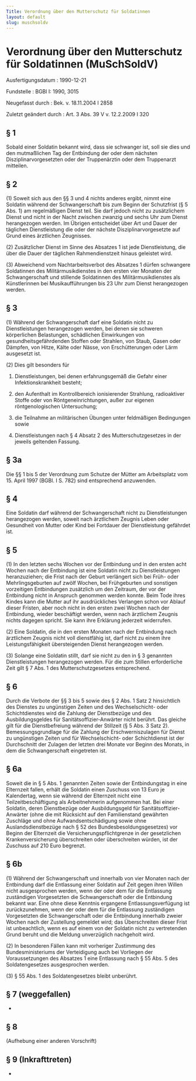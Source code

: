 ```yaml
---
Title: Verordnung über den Mutterschutz für Soldatinnen
layout: default
slug: muschsoldv
---
```


# Verordnung über den Mutterschutz für Soldatinnen (MuSchSoldV)

Ausfertigungsdatum
:   1990-12-21

Fundstelle
:   BGBl I: 1990, 3015

Neugefasst durch
:   Bek. v. 18.11.2004 I 2858

Zuletzt geändert durch
:   Art. 3 Abs. 39 V v. 12.2.2009 I 320


## § 1

Sobald einer Soldatin bekannt wird, dass sie schwanger ist, soll sie
dies und den mutmaßlichen Tag der Entbindung der oder dem nächsten
Disziplinarvorgesetzten oder der Truppenärztin oder dem Truppenarzt
mitteilen.


## § 2

(1) Soweit sich aus den §§ 3 und 4 nichts anderes ergibt, nimmt eine
Soldatin während der Schwangerschaft bis zum Beginn der Schutzfrist (§
5 Abs. 1) am regelmäßigen Dienst teil. Sie darf jedoch nicht zu
zusätzlichem Dienst und nicht in der Nacht zwischen zwanzig und sechs
Uhr zum Dienst herangezogen werden. Im Übrigen entscheidet über Art
und Dauer der täglichen Dienstleistung die oder der nächste
Disziplinarvorgesetzte auf Grund eines ärztlichen Zeugnisses.

(2) Zusätzlicher Dienst im Sinne des Absatzes 1 ist jede
Dienstleistung, die über die Dauer der täglichen Rahmendienstzeit
hinaus geleistet wird.

(3) Abweichend vom Nachtarbeitsverbot des Absatzes 1 dürfen schwangere
Soldatinnen des Militärmusikdienstes in den ersten vier Monaten der
Schwangerschaft und stillende Soldatinnen des Militärmusikdienstes als
Künstlerinnen bei Musikaufführungen bis 23 Uhr zum Dienst herangezogen
werden.


## § 3

(1) Während der Schwangerschaft darf eine Soldatin nicht zu
Dienstleistungen herangezogen werden, bei denen sie schweren
körperlichen Belastungen, schädlichen Einwirkungen von
gesundheitsgefährdenden Stoffen oder Strahlen, von Staub, Gasen oder
Dämpfen, von Hitze, Kälte oder Nässe, von Erschütterungen oder Lärm
ausgesetzt ist.

(2) Dies gilt besonders für

1.  Dienstleistungen, bei denen erfahrungsgemäß die Gefahr einer
    Infektionskrankheit besteht;


2.  den Aufenthalt im Kontrollbereich ionisierender Strahlung,
    radioaktiver Stoffe oder von Röntgeneinrichtungen, außer zur eigenen
    röntgenologischen Untersuchung;


3.  die Teilnahme an militärischen Übungen unter feldmäßigen Bedingungen
    sowie


4.  Dienstleistungen nach § 4 Absatz 2 des Mutterschutzgesetzes in der
    jeweils geltenden Fassung.





## § 3a

Die §§ 1 bis 5 der Verordnung zum Schutze der Mütter am Arbeitsplatz
vom 15. April 1997 (BGBl. I S. 782) sind entsprechend anzuwenden.


## § 4

Eine Soldatin darf während der Schwangerschaft nicht zu
Dienstleistungen herangezogen werden, soweit nach ärztlichem Zeugnis
Leben oder Gesundheit von Mutter oder Kind bei Fortdauer der
Dienstleistung gefährdet ist.


## § 5

(1) In den letzten sechs Wochen vor der Entbindung und in den ersten
acht Wochen nach der Entbindung ist eine Soldatin nicht zu
Dienstleistungen heranzuziehen; die Frist nach der Geburt verlängert
sich bei Früh- oder Mehrlingsgeburten auf zwölf Wochen, bei
Frühgeburten und sonstigen vorzeitigen Entbindungen zusätzlich um den
Zeitraum, der vor der Entbindung nicht in Anspruch genommen werden
konnte. Beim Tode ihres Kindes kann die Mutter auf ihr ausdrückliches
Verlangen schon vor Ablauf dieser Fristen, aber noch nicht in den
ersten zwei Wochen nach der Entbindung, wieder beschäftigt werden,
wenn nach ärztlichem Zeugnis nichts dagegen spricht. Sie kann ihre
Erklärung jederzeit widerrufen.

(2) Eine Soldatin, die in den ersten Monaten nach der Entbindung nach
ärztlichem Zeugnis nicht voll dienstfähig ist, darf nicht zu einem
ihre Leistungsfähigkeit übersteigenden Dienst herangezogen werden.

(3) Solange eine Soldatin stillt, darf sie nicht zu den in § 3
genannten Dienstleistungen herangezogen werden. Für die zum Stillen
erforderliche Zeit gilt § 7 Abs. 1 des Mutterschutzgesetzes
entsprechend.


## § 6

Durch die Verbote der §§ 3 bis 5 sowie des § 2 Abs. 1 Satz 2
hinsichtlich des Dienstes zu ungünstigen Zeiten und des
Wechselschicht- oder Schichtdienstes wird die Zahlung der Dienstbezüge
und des Ausbildungsgeldes für Sanitätsoffizier-Anwärter nicht berührt.
Das gleiche gilt für die Dienstbefreiung während der Stillzeit (§ 5
Abs. 3 Satz 2). Bemessungsgrundlage für die Zahlung der
Erschwerniszulagen für Dienst zu ungünstigen Zeiten und für
Wechselschicht- oder Schichtdienst ist der Durchschnitt der Zulagen
der letzten drei Monate vor Beginn des Monats, in dem die
Schwangerschaft eingetreten ist.


## § 6a

Soweit die in § 5 Abs. 1 genannten Zeiten sowie der Entbindungstag in
eine Elternzeit fallen, erhält die Soldatin einen Zuschuss von 13 Euro
je Kalendertag, wenn sie während der Elternzeit nicht eine
Teilzeitbeschäftigung als Arbeitnehmerin aufgenommen hat. Bei einer
Soldatin, deren Dienstbezüge oder Ausbildungsgeld für
Sanitätsoffizier-Anwärter (ohne die mit Rücksicht auf den
Familienstand gewährten Zuschläge und ohne Aufwandsentschädigung sowie
ohne Auslandsdienstbezüge nach § 52 des Bundesbesoldungsgesetzes) vor
Beginn der Elternzeit die Versicherungspflichtgrenze in der
gesetzlichen Krankenversicherung überschreiten oder überschreiten
würden, ist der Zuschuss auf 210 Euro begrenzt.


## § 6b

(1) Während der Schwangerschaft und innerhalb von vier Monaten nach
der Entbindung darf die Entlassung einer Soldatin auf Zeit gegen ihren
Willen nicht ausgesprochen werden, wenn der oder dem für die
Entlassung zuständigen Vorgesetzten die Schwangerschaft oder die
Entbindung bekannt war. Eine ohne diese Kenntnis ergangene
Entlassungsverfügung ist zurückzunehmen, wenn der oder dem für die
Entlassung zuständigen Vorgesetzten die Schwangerschaft oder die
Entbindung innerhalb zweier Wochen nach der Zustellung gemeldet wird;
das Überschreiten dieser Frist ist unbeachtlich, wenn es auf einem von
der Soldatin nicht zu vertretenden Grund beruht und die Meldung
unverzüglich nachgeholt wird.

(2) In besonderen Fällen kann mit vorheriger Zustimmung des
Bundesministeriums der Verteidigung auch bei Vorliegen der
Voraussetzungen des Absatzes 1 eine Entlassung nach § 55 Abs. 5 des
Soldatengesetzes ausgesprochen werden.

(3) § 55 Abs. 1 des Soldatengesetzes bleibt unberührt.


## § 7 (weggefallen)

-


## § 8

(Aufhebung einer anderen Vorschrift)


## § 9 (Inkrafttreten)

-

